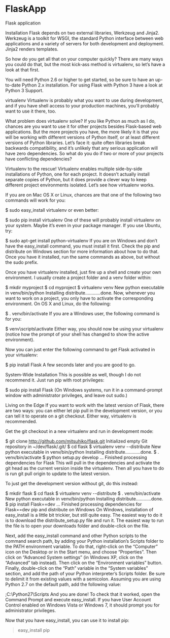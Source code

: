 # FlaskApp
Flask application

Installation
Flask depends on two external libraries, Werkzeug and Jinja2. Werkzeug is a toolkit for WSGI, the standard Python interface between web applications and a variety of servers for both development and deployment. Jinja2 renders templates.

So how do you get all that on your computer quickly? There are many ways you could do that, but the most kick-ass method is virtualenv, so let’s have a look at that first.

You will need Python 2.6 or higher to get started, so be sure to have an up-to-date Python 2.x installation. For using Flask with Python 3 have a look at Python 3 Support.

virtualenv
Virtualenv is probably what you want to use during development, and if you have shell access to your production machines, you’ll probably want to use it there, too.

What problem does virtualenv solve? If you like Python as much as I do, chances are you want to use it for other projects besides Flask-based web applications. But the more projects you have, the more likely it is that you will be working with different versions of Python itself, or at least different versions of Python libraries. Let’s face it: quite often libraries break backwards compatibility, and it’s unlikely that any serious application will have zero dependencies. So what do you do if two or more of your projects have conflicting dependencies?

Virtualenv to the rescue! Virtualenv enables multiple side-by-side installations of Python, one for each project. It doesn’t actually install separate copies of Python, but it does provide a clever way to keep different project environments isolated. Let’s see how virtualenv works.

If you are on Mac OS X or Linux, chances are that one of the following two commands will work for you:

$ sudo easy_install virtualenv
or even better:

$ sudo pip install virtualenv
One of these will probably install virtualenv on your system. Maybe it’s even in your package manager. If you use Ubuntu, try:

$ sudo apt-get install python-virtualenv
If you are on Windows and don’t have the easy_install command, you must install it first. Check the pip and distribute on Windows section for more information about how to do that. Once you have it installed, run the same commands as above, but without the sudo prefix.

Once you have virtualenv installed, just fire up a shell and create your own environment. I usually create a project folder and a venv folder within:

$ mkdir myproject
$ cd myproject
$ virtualenv venv
New python executable in venv/bin/python
Installing distribute............done.
Now, whenever you want to work on a project, you only have to activate the corresponding environment. On OS X and Linux, do the following:

$ . venv/bin/activate
If you are a Windows user, the following command is for you:

$ venv\scripts\activate
Either way, you should now be using your virtualenv (notice how the prompt of your shell has changed to show the active environment).

Now you can just enter the following command to get Flask activated in your virtualenv:

$ pip install Flask
A few seconds later and you are good to go.

System-Wide Installation
This is possible as well, though I do not recommend it. Just run pip with root privileges:

$ sudo pip install Flask
(On Windows systems, run it in a command-prompt window with administrator privileges, and leave out sudo.)

Living on the Edge
If you want to work with the latest version of Flask, there are two ways: you can either let pip pull in the development version, or you can tell it to operate on a git checkout. Either way, virtualenv is recommended.

Get the git checkout in a new virtualenv and run in development mode:

$ git clone http://github.com/mitsuhiko/flask.git
Initialized empty Git repository in ~/dev/flask/.git/
$ cd flask
$ virtualenv venv --distribute
New python executable in venv/bin/python
Installing distribute............done.
$ . venv/bin/activate
$ python setup.py develop
...
Finished processing dependencies for Flask
This will pull in the dependencies and activate the git head as the current version inside the virtualenv. Then all you have to do is run git pull origin to update to the latest version.

To just get the development version without git, do this instead:

$ mkdir flask
$ cd flask
$ virtualenv venv --distribute
$ . venv/bin/activate
New python executable in venv/bin/python
Installing distribute............done.
$ pip install Flask==dev
...
Finished processing dependencies for Flask==dev
pip and distribute on Windows
On Windows, installation of easy_install is a little bit trickier, but still quite easy. The easiest way to do it is to download the distribute_setup.py file and run it. The easiest way to run the file is to open your downloads folder and double-click on the file.

Next, add the easy_install command and other Python scripts to the command search path, by adding your Python installation’s Scripts folder to the PATH environment variable. To do that, right-click on the “Computer” icon on the Desktop or in the Start menu, and choose “Properties”. Then click on “Advanced System settings” (in Windows XP, click on the “Advanced” tab instead). Then click on the “Environment variables” button. Finally, double-click on the “Path” variable in the “System variables” section, and add the path of your Python interpreter’s Scripts folder. Be sure to delimit it from existing values with a semicolon. Assuming you are using Python 2.7 on the default path, add the following value:

;C:\Python27\Scripts
And you are done! To check that it worked, open the Command Prompt and execute easy_install. If you have User Account Control enabled on Windows Vista or Windows 7, it should prompt you for administrator privileges.

Now that you have easy_install, you can use it to install pip:

> easy_install pip
